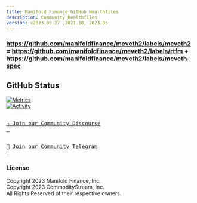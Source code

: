 ```yaml
---
title: Manifold Finance GitHub Healthfiles
description: Community Healthfiles
version: v2023.09.27 ,2021.10, 2023.05
---
```


### https://github.com/manifoldfinance/meveth2/labels/meveth2 = https://github.com/manifoldfinance/meveth2/labels/rtfm + https://github.com/manifoldfinance/meveth2/labels/meveth-spec


## GitHub Status

[![Metrics](https://github.com/manifoldfinance/.github/actions/workflows/metrics.yml/badge.svg)](https://github.com/manifoldfinance/.github/actions/workflows/metrics.yml) <br>
[![Activity](https://github.com/manifoldfinance/.github/actions/workflows/activity.yml/badge.svg)](https://github.com/manifoldfinance/.github/actions/workflows/activity.yml)


[<kbd> <br> → Join our Community Discourse <br> </kbd>][Link]

[Link]: https://forums.manifoldfinance.com

[<kbd> <br> 💬 Join our Community Telegram <br> </kbd>][Link]

[Link]: https://t.me/manifoldfinance

### License

Copyright 2023 Manifold Finance, Inc.    
Copyright 2023 CommodityStream, Inc.    
All Rights Reserved of their respective owners.     
